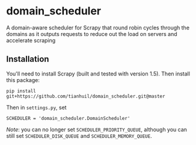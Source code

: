 # domain_scheduler
A domain-aware scheduler for Scrapy that round robin cycles through the domains as it outputs requests to reduce out the load on servers and accelerate scraping

## Installation
You'll need to install Scrapy (built and tested with version 1.5).  Then install this package:
```
pip install git+https://github.com/tianhuil/domain_scheduler.git@master
```

Then in `settings.py`, set
```
SCHEDULER = 'domain_scheduler.DomainScheduler'
```

*Note*: you can no longer set `SCHEDULER_PRIORITY_QUEUE`, although you can still set `SCHEDULER_DISK_QUEUE` and `SCHEDULER_MEMORY_QUEUE`.
